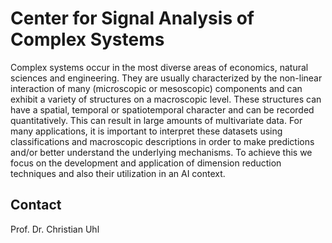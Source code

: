 # Center for Signal Analysis of Complex Systems

Complex systems occur in the most diverse areas of economics, natural sciences and engineering. They are usually characterized by the non-linear interaction of many (microscopic or mesoscopic) components and can exhibit a variety of structures on a macroscopic level. These structures can have a spatial, temporal or spatiotemporal character and can be recorded quantitatively. This can result in large amounts of multivariate data. For many applications, it is important to interpret these datasets using classifications and macroscopic descriptions in order to make predictions and/or better understand the underlying mechanisms. To achieve this we focus on the development and application of dimension reduction techniques and also their utilization in an AI context. 


## Contact
Prof. Dr. Christian Uhl
